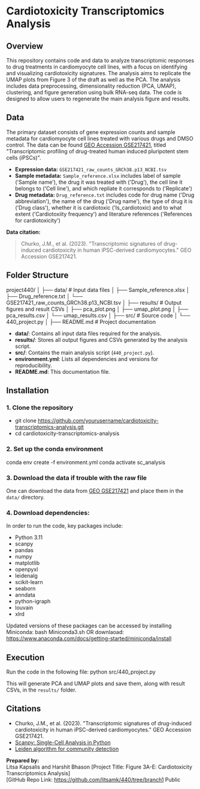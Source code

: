 # Cardiotoxicity Transcriptomics Analysis

## Overview

This repository contains code and data to analyze transcriptomic responses to drug treatments in cardiomyocyte cell lines, with a focus on identifying and visualizing cardiotoxicity signatures. The analysis aims to replicate the UMAP plots from Figure 3 of the draft as well as the PCA. The analysis includes data preprocessing, dimensionality reduction (PCA, UMAP), clustering, and figure generation using bulk RNA-seq data. The code is designed to allow users to regenerate the main analysis figure and results.

## Data

The primary dataset consists of gene expression counts and sample metadata for cardiomyocyte cell lines treated with various drugs and DMSO control. The data can be found [GEO Accession GSE217421](https://www.ncbi.nlm.nih.gov/geo/query/acc.cgi?acc=GSE217421), titled "Transcriptomic profiling of drug-treated human induced pluripotent stem cells (iPSCs)".

- **Expression data:** `GSE217421_raw_counts_GRCh38.p13_NCBI.tsv`
- **Sample metadata:** `Sample_reference.xlsx`
includes label of sample ('Sample name'), the drug it was treated with ('Drug'), the cell line it belongs to ('Cell line'), and which repliate it corresponds to ('Replicate')
- **Drug metadata:** `Drug_reference.txt`
includes code for drug name ('Drug abbreviation'), the name of the drug ('Drug name'), the type of drug it is ('Drug class'), whether it is cardiotoxic  ('Is_cardiotoxic) and to what extent ('Cardiotoxiity frequency') and literature references ('References for cardiotoxicity')



**Data citation:**  
> Churko, J.M., et al. (2023). "Transcriptomic signatures of drug-induced cardiotoxicity in human iPSC-derived cardiomyocytes." GEO Accession GSE217421.

## Folder Structure

project440/
│
├── data/ # Input data files 
│ ├── Sample_reference.xlsx
│ ├── Drug_reference.txt
│ └── GSE217421_raw_counts_GRCh38.p13_NCBI.tsv
│
├── results/ # Output figures and result CSVs
│ ├── pca_plot.png
│ ├── umap_plot.png
│ ├── pca_results.csv
│ └── umap_results.csv
│
├── src/ # Source code
│ └── 440_project.py
│
├── README.md # Project documentation

- **data/**: Contains all input data files required for the analysis. 
- **results/**: Stores all output figures and CSVs generated by the analysis script.
- **src/**: Contains the main analysis script (`440_project.py`).
- **environment.yml**: Lists all dependencies and versions for reproducibility.
- **README.md**: This documentation file.

## Installation

### 1. Clone the repository

- git clone https://github.com/yourusername/cardiotoxicity-transcriptomics-analysis.git
- cd cardiotoxicity-transcriptomics-analysis


### 2. Set up the conda environment

conda env create -f environment.yml
conda activate sc_analysis


### 3. Download the data if trouble with the raw file

One can download the data from [GEO GSE217421](https://www.ncbi.nlm.nih.gov/geo/query/acc.cgi?acc=GSE217421) and place them in the `data/` directory.

### 4. Download dependencies:


In order to run the code, key packages include:
- Python 3.11
- scanpy
- pandas
- numpy
- matplotlib
- openpyxl
- leidenalg
- scikit-learn
- seaborn
- anndata
- python-igraph
- louvain
- xlrd

Updated versions of these packages can be accessed by installing Miniconda:
bash Miniconda3.sh
OR downlaoad: https://www.anaconda.com/docs/getting-started/miniconda/install 

## Execution

Run the code in the following file: python src/440_project.py

This will generate PCA and UMAP plots and save them, along with result CSVs, in the `results/` folder.

## Citations

- Churko, J.M., et al. (2023). "Transcriptomic signatures of drug-induced cardiotoxicity in human iPSC-derived cardiomyocytes." GEO Accession GSE217421.
- [Scanpy: Single-Cell Analysis in Python](https://scanpy.readthedocs.io/)
- [Leiden algorithm for community detection](https://www.nature.com/articles/s41598-019-41695-z)


**Prepared by:**  
Litsa Kapsalis and Harshit Bhason
[Project Title: Figure 3A-E: Cardiotoxicity Transcriptomics Analysis]  
[GitHub Repo Link: https://github.com/litsamk/440/tree/branch1
Public

